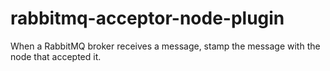 # rabbitmq-acceptor-node-plugin
When a RabbitMQ broker receives a message, stamp the message with the node that accepted it.
